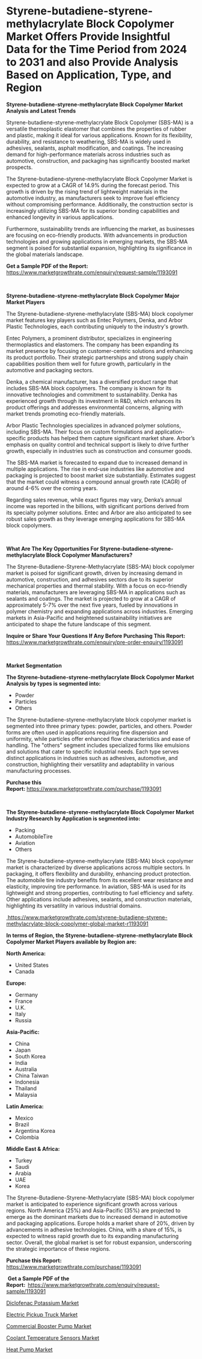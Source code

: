 <p><h1>Styrene-butadiene-styrene-methylacrylate Block Copolymer Market Offers Provide Insightful Data for the Time Period from 2024 to 2031 and also Provide Analysis Based on Application, Type, and Region</h1></p><p><strong>Styrene-butadiene-styrene-methylacrylate Block Copolymer Market Analysis and Latest Trends</strong></p>
<p><p>Styrene-butadiene-styrene-methylacrylate Block Copolymer (SBS-MA) is a versatile thermoplastic elastomer that combines the properties of rubber and plastic, making it ideal for various applications. Known for its flexibility, durability, and resistance to weathering, SBS-MA is widely used in adhesives, sealants, asphalt modification, and coatings. The increasing demand for high-performance materials across industries such as automotive, construction, and packaging has significantly boosted market prospects.</p><p>The Styrene-butadiene-styrene-methylacrylate Block Copolymer Market is expected to grow at a CAGR of 14.9% during the forecast period. This growth is driven by the rising trend of lightweight materials in the automotive industry, as manufacturers seek to improve fuel efficiency without compromising performance. Additionally, the construction sector is increasingly utilizing SBS-MA for its superior bonding capabilities and enhanced longevity in various applications.</p><p>Furthermore, sustainability trends are influencing the market, as businesses are focusing on eco-friendly products. With advancements in production technologies and growing applications in emerging markets, the SBS-MA segment is poised for substantial expansion, highlighting its significance in the global materials landscape.</p></p>
<p><strong>Get a Sample PDF of the Report:&nbsp;</strong> <a href="https://www.marketgrowthrate.com/enquiry/request-sample/1193091">https://www.marketgrowthrate.com/enquiry/request-sample/1193091</a></p>
<p>&nbsp;</p>
<p><strong>Styrene-butadiene-styrene-methylacrylate Block Copolymer Major Market Players</strong></p>
<p><p>The Styrene-butadiene-styrene-methylacrylate (SBS-MA) block copolymer market features key players such as Entec Polymers, Denka, and Arbor Plastic Technologies, each contributing uniquely to the industry's growth.</p><p>Entec Polymers, a prominent distributor, specializes in engineering thermoplastics and elastomers. The company has been expanding its market presence by focusing on customer-centric solutions and enhancing its product portfolio. Their strategic partnerships and strong supply chain capabilities position them well for future growth, particularly in the automotive and packaging sectors.</p><p>Denka, a chemical manufacturer, has a diversified product range that includes SBS-MA block copolymers. The company is known for its innovative technologies and commitment to sustainability. Denka has experienced growth through its investment in R&D, which enhances its product offerings and addresses environmental concerns, aligning with market trends promoting eco-friendly materials.</p><p>Arbor Plastic Technologies specializes in advanced polymer solutions, including SBS-MA. Their focus on custom formulations and application-specific products has helped them capture significant market share. Arbor’s emphasis on quality control and technical support is likely to drive further growth, especially in industries such as construction and consumer goods.</p><p>The SBS-MA market is forecasted to expand due to increased demand in multiple applications. The rise in end-use industries like automotive and packaging is projected to boost market size substantially. Estimates suggest that the market could witness a compound annual growth rate (CAGR) of around 4-6% over the coming years.</p><p>Regarding sales revenue, while exact figures may vary, Denka’s annual income was reported in the billions, with significant portions derived from its specialty polymer solutions. Entec and Arbor are also anticipated to see robust sales growth as they leverage emerging applications for SBS-MA block copolymers.</p></p>
<p>&nbsp;</p>
<p><strong>What Are The Key Opportunities For Styrene-butadiene-styrene-methylacrylate Block Copolymer Manufacturers?</strong></p>
<p><p>The Styrene-Butadiene-Styrene-Methylacrylate (SBS-MA) block copolymer market is poised for significant growth, driven by increasing demand in automotive, construction, and adhesives sectors due to its superior mechanical properties and thermal stability. With a focus on eco-friendly materials, manufacturers are leveraging SBS-MA in applications such as sealants and coatings. The market is projected to grow at a CAGR of approximately 5-7% over the next five years, fueled by innovations in polymer chemistry and expanding applications across industries. Emerging markets in Asia-Pacific and heightened sustainability initiatives are anticipated to shape the future landscape of this segment.</p></p>
<p><strong>Inquire or Share Your Questions If Any Before Purchasing This Report:</strong> <a href="https://www.marketgrowthrate.com/enquiry/pre-order-enquiry/1193091">https://www.marketgrowthrate.com/enquiry/pre-order-enquiry/1193091</a></p>
<p>&nbsp;</p>
<p><strong>Market Segmentation</strong></p>
<p><strong>The Styrene-butadiene-styrene-methylacrylate Block Copolymer Market Analysis by types is segmented into:</strong></p>
<p><ul><li>Powder</li><li>Particles</li><li>Others</li></ul></p>
<p><p>The Styrene-butadiene-styrene-methylacrylate block copolymer market is segmented into three primary types: powder, particles, and others. Powder forms are often used in applications requiring fine dispersion and uniformity, while particles offer enhanced flow characteristics and ease of handling. The "others" segment includes specialized forms like emulsions and solutions that cater to specific industrial needs. Each type serves distinct applications in industries such as adhesives, automotive, and construction, highlighting their versatility and adaptability in various manufacturing processes.</p></p>
<p><strong>Purchase this Report:&nbsp;</strong><a href="https://www.marketgrowthrate.com/purchase/1193091">https://www.marketgrowthrate.com/purchase/1193091</a></p>
<p>&nbsp;</p>
<p><strong>The Styrene-butadiene-styrene-methylacrylate Block Copolymer Market Industry Research by Application is segmented into:</strong></p>
<p><ul><li>Packing</li><li>AutomobileTire</li><li>Aviation</li><li>Others</li></ul></p>
<p><p>The Styrene-butadiene-styrene-methylacrylate (SBS-MA) block copolymer market is characterized by diverse applications across multiple sectors. In packaging, it offers flexibility and durability, enhancing product protection. The automobile tire industry benefits from its excellent wear resistance and elasticity, improving tire performance. In aviation, SBS-MA is used for its lightweight and strong properties, contributing to fuel efficiency and safety. Other applications include adhesives, sealants, and construction materials, highlighting its versatility in various industrial domains.</p></p>
<p><a href="https://www.marketgrowthrate.com/styrene-butadiene-styrene-methylacrylate-block-copolymer-global-market-r1193091">&nbsp;https://www.marketgrowthrate.com/styrene-butadiene-styrene-methylacrylate-block-copolymer-global-market-r1193091</a></p>
<p><strong>In terms of Region, the Styrene-butadiene-styrene-methylacrylate Block Copolymer Market Players available by Region are:</strong></p>
<p>
    <p> <strong> North America: </strong>
        <ul>
            <li>United States</li>
            <li>Canada</li>
        </ul>
        </p> 
    <p> <strong> Europe: </strong>
        <ul>
            <li>Germany</li>
            <li>France</li>
            <li>U.K.</li>
            <li>Italy</li>
            <li>Russia</li>
        </ul>
        </p> 
    <p> <strong> Asia-Pacific: </strong>
        <ul>
            <li>China</li>
            <li>Japan</li>
            <li>South Korea</li>
            <li>India</li>
            <li>Australia</li>
            <li>China Taiwan</li>
            <li>Indonesia</li>
            <li>Thailand</li>
            <li>Malaysia</li>
        </ul>
        </p> 
    <p> <strong> Latin America: </strong>
        <ul>
            <li>Mexico</li>
            <li>Brazil</li>
            <li>Argentina Korea</li>
            <li>Colombia</li>
        </ul>
        </p> 
    <p> <strong> Middle East & Africa: </strong>
        <ul>
            <li>Turkey</li>
            <li>Saudi</li>
            <li>Arabia</li>
            <li>UAE</li>
            <li>Korea</li>
        </ul>
    </p>
    </p>
<p><p>The Styrene-Butadiene-Styrene-Methylacrylate (SBS-MA) block copolymer market is anticipated to experience significant growth across various regions. North America (25%) and Asia-Pacific (35%) are projected to emerge as the dominant markets due to increased demand in automotive and packaging applications. Europe holds a market share of 20%, driven by advancements in adhesive technologies. China, with a share of 15%, is expected to witness rapid growth due to its expanding manufacturing sector. Overall, the global market is set for robust expansion, underscoring the strategic importance of these regions.</p></p>
<p><strong>Purchase this Report: </strong><a href="https://www.marketgrowthrate.com/purchase/1193091">https://www.marketgrowthrate.com/purchase/1193091</a></p>
<p>&nbsp;<strong>Get a Sample PDF of the Report:&nbsp;&nbsp;</strong><a href="https://www.marketgrowthrate.com/enquiry/request-sample/1193091">https://www.marketgrowthrate.com/enquiry/request-sample/1193091</a></p>
<p><strong></strong></p>
<p><p><a href="https://www.linkedin.com/pulse/what-innovations-shaping-diclofenac-potassium-market-application-kfmtc">Diclofenac Potassium Market</a></p><p><a href="https://issuu.com/reportprime-2/docs/electric-pickup-truck-market-size-2_05cb761cd63b8b">Electric Pickup Truck Market</a></p><p><a href="https://www.linkedin.com/pulse/why-should-you-invest-commercial-booster-pump-market-trends-ee0xf">Commercial Booster Pump Market</a></p><p><a href="https://issuu.com/reportprime-2/docs/coolant-temperature-sensors-market-_22508b8138e9cd">Coolant Temperature Sensors Market</a></p><p><a href="https://medium.com/@erlenegcfeenan/heat-pump-market-industry-trends-and-forecast-for-period-from-2024-to-2031-37ce73e4c824?postPublishedType=repub">Heat Pump Market</a></p></p>